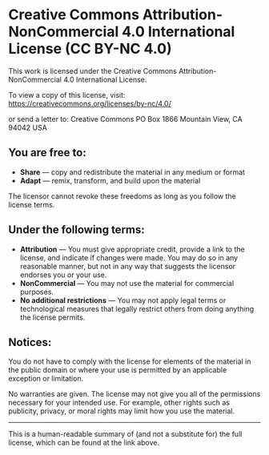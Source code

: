 # Creative Commons Attribution-NonCommercial 4.0 International License (CC BY-NC 4.0)

This work is licensed under the Creative Commons Attribution-NonCommercial 4.0 International License.

To view a copy of this license, visit:
https://creativecommons.org/licenses/by-nc/4.0/

or send a letter to:
Creative Commons
PO Box 1866
Mountain View, CA 94042
USA

## You are free to:

- **Share** — copy and redistribute the material in any medium or format
- **Adapt** — remix, transform, and build upon the material

The licensor cannot revoke these freedoms as long as you follow the license terms.

## Under the following terms:

- **Attribution** — You must give appropriate credit, provide a link to the license, and indicate if changes were made. You may do so in any reasonable manner, but not in any way that suggests the licensor endorses you or your use.
- **NonCommercial** — You may not use the material for commercial purposes.
- **No additional restrictions** — You may not apply legal terms or technological measures that legally restrict others from doing anything the license permits.

## Notices:

You do not have to comply with the license for elements of the material in the public domain or where your use is permitted by an applicable exception or limitation.

No warranties are given. The license may not give you all of the permissions necessary for your intended use. For example, other rights such as publicity, privacy, or moral rights may limit how you use the material.

---

This is a human-readable summary of (and not a substitute for) the full license, which can be found at the link above. 
